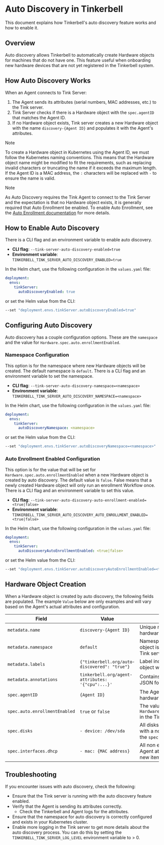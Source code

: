 # Auto Discovery in Tinkerbell

This document explains how Tinkerbell's auto discovery feature works and how to enable it.

## Overview

Auto discovery allows Tinkerbell to automatically create Hardware objects for machines that do not have one. This feature useful when onboarding new hardware devices that are not yet registered in the Tinkerbell system.

## How Auto Discovery Works

When an Agent connects to Tink Server:

1. The Agent sends its attributes (serial numbers, MAC addresses, etc.) to the Tink server.
1. Tink Server checks if there is a Hardware object with the `spec.agentID` that matches the Agent ID.
1. If no Hardware object exists, Tink server creates a new Hardware object with the name `discovery-{Agent ID}` and populates it with the Agent's attributes.

> [!Note]
> To create a Hardware object in Kubernetes using the Agent ID, we must follow the Kubernetes naming conventions. This means that the Hardware object name might be modified to fit the requirements, such as replacing invalid characters or truncating the name if it exceeds the maximum length. If the Agent ID is a MAC address, the `:` characters will be replaced with `-` to ensure the name is valid.

> [!NOTE]  
> As Auto Discovery requires the Tink Agent to connect to the Tink Server and the expectation is that no Hardware object exists, it is generally required that Auto Enrollment be enabled.
> To enable Auto Enrollment, see the [Auto Enrollment documentation](./AUTO_ENROLLMENT.md) for more details.

## How to Enable Auto Discovery

There is a CLI flag and an environment variable to enable auto discovery.

- **CLI flag**: `--tink-server-auto-discovery-enabled=true`
- **Environment variable**: `TINKERBELL_TINK_SERVER_AUTO_DISCOVERY_ENABLED=true`

In the Helm chart, use the following configuration in the `values.yaml` file:

```yaml
deployment:
  envs:
    tinkServer:
      autoDiscoveryEnabled: true
```

or set the Helm value from the CLI:

```bash
--set "deployment.envs.tinkServer.autoDiscoveryEnabled=true"
```

## Configuring Auto Discovery

Auto discovery has a couple configuration options. These are the `namespace` and the value for `Hardware.spec.auto.enrollmentEnabled`.

### Namespace Configuration

This option is for the namespace where new Hardware objects will be created. The default namespace is `default`.
There is a CLI flag and an environment variable to set the namespace.

- **CLI flag**: `--tink-server-auto-discovery-namespace=<namespace>`
- **Environment variable**: `TINKERBELL_TINK_SERVER_AUTO_DISCOVERY_NAMESPACE=<namespace>`

In the Helm chart, use the following configuration in the `values.yaml` file:

```yaml
deployment:
  envs:
    tinkServer:
      autoDiscoveryNamespace: <namespace>
```

or set the Helm value from the CLI:

```bash
--set "deployment.envs.tinkServer.autoDiscoveryNamespace=<namespace>"
```

### Auto Enrollment Enabled Configuration

This option is for the value that will be set for `Hardware.spec.auto.enrollmentEnabled` when a new Hardware object is created by auto discovery. The default value is `false`. False means that a newly created Hardware object will only run an enrollment Workflow once. There is a CLI flag and an environment variable to set this value.

- **CLI flag**: `--tink-server-auto-discovery-auto-enrollment-enabled=<true|false>`
- **Environment variable**: `TINKERBELL_TINK_SERVER_AUTO_DISCOVERY_AUTO_ENROLLMENT_ENABLED=<true|false>`

In the Helm chart, use the following configuration in the `values.yaml` file:

```yaml
deployment:
  envs:
    tinkServer:
      autoDiscoveryAutoEnrollmentEnabled: <true|false>
```

or set the Helm value from the CLI:

```bash
--set "deployment.envs.tinkServer.autoDiscoveryAutoEnrollmentEnabled=<true|false>"
```

## Hardware Object Creation

When a Hardware object is created by auto discovery, the following fields are populated. The example `Value` below are only examples and will vary based on the Agent's actual attributes and configuration.

| Field | Value | description |
|-------|-------|-------------|
| `metadata.name` | `discovery-{Agent ID}` | Unique name for the discovered hardware. |
| `metadata.namespace` | `default` | Namespace where the Hardware object is created, configured in the Tink server. |
| `metadata.labels` | `{"tinkerbell.org/auto-discovered": "true"}` | Label indicating that this Hardware object was created by auto discovery. |
| `metadata.annotations` | `tinkerbell.org/agent-attributes: '{"cpu":...}'` | Contains the full Agent attributes in JSON format. |
| `spec.agentID` | `{Agent ID}` | The Agent ID of the discovered hardware, typically the MAC address. |
| `spec.auto.enrollmentEnabled` | `true` or `false` | The value configured for `Hardware.spec.auto.enrollmentEnabled` in the Tink server. |
| `spec.disks` | `- device: /dev/sda` | All disks, from the Agent attributes, with a non empty size will be added to the `spec.disks` list. |
| `spec.interfaces.dhcp` | `- mac: {MAC address}` | All non empty MAC address, from the Agent attributes, will be added to a new item in the `spec.interfaces` list. |

## Troubleshooting

If you encounter issues with auto discovery, check the following:

- Ensure that the Tink server is running with the auto discovery feature enabled.
- Verify that the Agent is sending its attributes correctly.
  - Check the Tinkerbell and Agent logs for the attributes.
- Ensure that the namespace for auto discovery is correctly configured and exists in your Kubernetes cluster.
- Enable more logging in the Tink server to get more details about the auto discovery process. You can do this by setting the `TINKERBELL_TINK_SERVER_LOG_LEVEL` environment variable to > 0.
